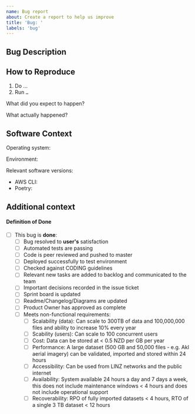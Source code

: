```yaml
---
name: Bug report
about: Create a report to help us improve
title: 'Bug: '
labels: 'bug'
---
```


<!--
Checklist before submitting:

- [ ] Search through existing issue reports to check whether the issue already exists
- [ ] If relevant, please include or link to a small sample dataset
- [ ] Provide stacktrace / debugging messages where possible
-->

## Bug Description

<!-- A clear and concise description of what the bug is. -->

## How to Reproduce

<!-- Steps, sample datasets, config and commands/or steps to reproduce the behavior. -->

1. Do …
1. Run `…`

What did you expect to happen? <!-- Describe the expected result -->

What actually happened? <!-- Describe the actual outcome -->

## Software Context

Operating system: <!-- e.g. Windows / Linux / macOS -->

Environment: <!-- e.g. production -->

Relevant software versions:

- AWS CLI: <!-- include the output of `aws \-\-version` -->
- Poetry: <!-- include the output of `poetry \-\-version` -->
<!-- Any other relevant software -->

## Additional context

<!-- Add any other context about the problem here, such as stack traces or debugging info. -->

#### Definition of Done

- [ ] This bug is **done**:
  - [ ] Bug resolved to **user's** satisfaction
  - [ ] Automated tests are passing
  - [ ] Code is peer reviewed and pushed to master
  - [ ] Deployed successfully to test environment
  - [ ] Checked against CODING guidelines
  - [ ] Relevant new tasks are added to backlog and communicated to the team
  - [ ] Important decisions recorded in the issue ticket
  - [ ] Sprint board is updated
  - [ ] Readme/Changelog/Diagrams are updated
  - [ ] Product Owner has approved as complete
  - [ ] Meets non-functional requirements:
    - [ ] Scalability (data): Can scale to 300TB of data and 100,000,000 files and ability to
          increase 10% every year
    - [ ] Scability (users): Can scale to 100 concurrent users
    - [ ] Cost: Data can be stored at < 0.5 NZD per GB per year
    - [ ] Performance: A large dataset (500 GB and 50,000 files - e.g. Akl aerial imagery) can be
          validated, imported and stored within 24 hours
    - [ ] Accessibility: Can be used from LINZ networks and the public internet
    - [ ] Availability: System available 24 hours a day and 7 days a week, this does not include
          maintenance windows < 4 hours and does not include operational support
    - [ ] Recoverability: RPO of fully imported datasets < 4 hours, RTO of a single 3 TB dataset <
          12 hours
